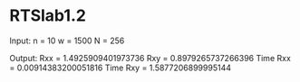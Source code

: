 # RTSlab1.2
Input: 
n = 10
w = 1500
N = 256

Output:
Rxx = 1.4925909401973736
Rxy = 0.8979265737266396
Time Rxx = 0.00914383200051816
Time Rxy = 1.5877206899995144
